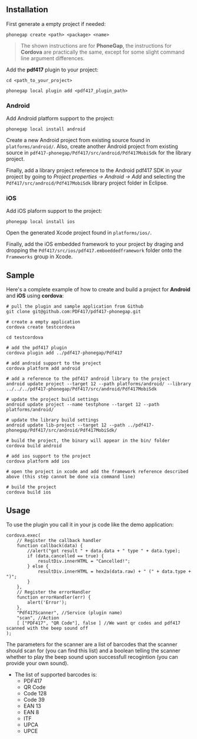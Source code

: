 ## Installation

First generate a empty project if needed:

    phonegap create <path> <package> <name>
    
> The shown instructions are for **PhoneGap**, the instructions for **Cordova** are practically the same, except for some slight command line argument differences.

Add the **pdf417** plugin to your project:

	cd <path_to_your_project>
	
    phonegap local plugin add <pdf417_plugin_path>

### Android

Add Android platform support to the project:

    phonegap local install android
    
Create a new Android project from existing source found in `platforms/android/`. Also, create another Android project from existing source in `pdf417-phonegap/Pdf417/src/android/Pdf417MobiSdk` for the library project.

Finally, add a library project reference to the Android pdf417 SDK in your project by going to *Project properties -> Android -> Add* and selecting the `Pdf417/src/android/Pdf417MobiSdk` library project folder in Eclipse.

### iOS

Add iOS plaform support to the project:

    phonegap local install ios
    
Open the generated Xcode project found in `platforms/ios/`.

Finally, add the iOS embedded framework to your project by draging and dropping the `Pdf417/src/ios/pdf417.emboeddedframework` folder onto the `Frameworks` group in Xcode.

## Sample

Here's a complete example of how to create and build a project for **Android** and **iOS** using **cordova**:

```shell
# pull the plugin and sample application from Github
git clone git@github.com:PDF417/pdf417-phonegap.git

# create a empty application
cordova create testcordova

cd testcordova

# add the pdf417 plugin
cordova plugin add ../pdf417-phonegap/Pdf417

# add android support to the project
cordova platform add android

# add a reference to the pdf417 android library to the project
android update project --target 12 --path platforms/android/ --library ../../../pdf417-phonegap/Pdf417/src/android/Pdf417MobiSdk

# update the project build settings
android update project --name testphone --target 12 --path platforms/android/

# update the library build settings
android update lib-project --target 12 --path ../pdf417-phonegap/Pdf417/src/android/Pdf417MobiSdk/

# build the project, the binary will appear in the bin/ folder
cordova build android

# add ios support to the project
cordova platform add ios
	
# open the project in xcode and add the framework reference described above (this step cannot be done via command line)

# build the project
cordova build ios
```

## Usage

To use the plugin you call it in your js code like the demo application:

	cordova.exec(
		// Register the callback handler
		function callback(data) {
			//alert("got result " + data.data + " type " + data.type);
			if (data.cancelled == true) {
				resultDiv.innerHTML = "Cancelled!";
			} else {
				resultDiv.innerHTML = hex2a(data.raw) + " (" + data.type + ")";
			}
		},
		// Register the errorHandler
		function errorHandler(err) {
			alert('Error');
		},
		"Pdf417Scanner", //Service (plugin name) 
		"scan", //Action
		[ ["PDF417", "QR Code"], false ] //We want qr codes and pdf417 scanned with the beep sound off
	);

The parameters for the scanner are a list of barcodes that the scanner should scan for (you can find this list) and a boolean telling the scanner whether to play the beep sound upon successfull recogintion (you can provide your own sound).

+ The list of supported barcodes is:
    + PDF417
    + QR Code
    + Code 128
    + Code 39
    + EAN 13
    + EAN 8
    + ITF
    + UPCA
    + UPCE